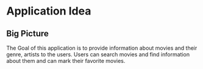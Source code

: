 # Application Idea

## Big Picture
  The Goal of this application is to provide information about movies and their genre, artists to the users. Users can search movies and find information about them and can mark their favorite movies.


